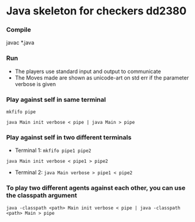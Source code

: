 # Java skeleton for checkers dd2380

### Compile
javac *.java

### Run
- The players use standard input and output to communicate
- The Moves made are shown as unicode-art on std err if the parameter verbose is given

### Play against self in same terminal
`mkfifo pipe`

`java Main init verbose < pipe | java Main > pipe`

### Play against self in two different terminals
- Terminal 1:
`mkfifo pipe1 pipe2`

`java Main init verbose < pipe1 > pipe2`

- Terminal 2:
`java Main verbose > pipe1 < pipe2`

### To play two different agents against each other, you can use the classpath argument
`java -classpath <path> Main init verbose < pipe | java -classpath <path> Main > pipe`

